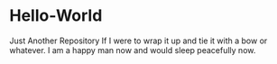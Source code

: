 # Hello-World
Just Another Repository
If I were to wrap it up and tie it with a bow or whatever. I am a happy man now and would sleep peacefully now. 
